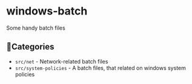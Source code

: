 # windows-batch
Some handy batch files

## 📁Categories
- `src/net` - Network-related batch files
- `src/system-policies` - A batch files, that related on windows system policies
